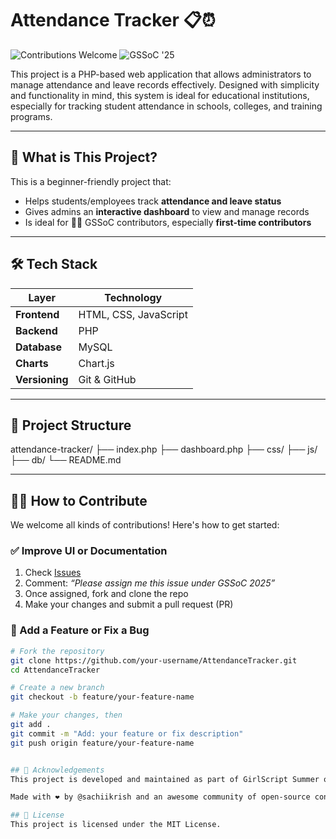 # Attendance Tracker 📋⏰

![Contributions Welcome](https://img.shields.io/badge/contributions-welcome-brightgreen.svg)
![GSSoC '25](https://img.shields.io/badge/GSSoC-2025-orange)

This project is a PHP-based web application that allows administrators to manage attendance and leave records effectively. Designed with simplicity and functionality in mind, this system is ideal for educational institutions, especially for tracking student attendance in schools, colleges, and training programs.

---

## 📌 What is This Project?

This is a beginner-friendly project that:

- Helps students/employees track **attendance and leave status**
- Gives admins an **interactive dashboard** to view and manage records
- Is ideal for 👩‍💻 GSSoC contributors, especially **first-time contributors**

---

## 🛠️ Tech Stack

| Layer        | Technology           |
|--------------|----------------------|
| **Frontend** | HTML, CSS, JavaScript |
| **Backend**  | PHP                  |
| **Database** | MySQL                |
| **Charts**   | Chart.js             |
| **Versioning**| Git & GitHub         |

---

## 📂 Project Structure

attendance-tracker/
├── index.php
├── dashboard.php
├── css/
├── js/
├── db/
└── README.md

---

## 🧑‍💻 How to Contribute

We welcome all kinds of contributions! Here's how to get started:

### ✅ Improve UI or Documentation
1. Check [Issues](https://github.com/sachiikrish/AttendanceTracker/issues)
2. Comment: _“Please assign me this issue under GSSoC 2025”_
3. Once assigned, fork and clone the repo
4. Make your changes and submit a pull request (PR)

### 🧾 Add a Feature or Fix a Bug

```bash
# Fork the repository
git clone https://github.com/your-username/AttendanceTracker.git
cd AttendanceTracker

# Create a new branch
git checkout -b feature/your-feature-name

# Make your changes, then
git add .
git commit -m "Add: your feature or fix description"
git push origin feature/your-feature-name


## 🙌 Acknowledgements
This project is developed and maintained as part of GirlScript Summer of Code 2025 (GSSoC’25).

Made with ❤️ by @sachiikrish and an awesome community of open-source contributors.

## 📄 License
This project is licensed under the MIT License. 
